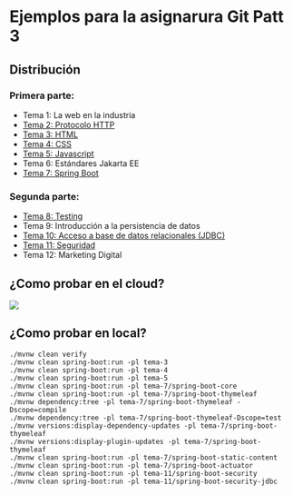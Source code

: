 # Ejemplos para la asignarura Git Patt 3

## Distribución

### Primera parte:

- Tema 1: La web en la industria
- [Tema 2: Protocolo HTTP](tema-2/README.md)
- [Tema 3: HTML](tema-3/README.md)
- [Tema 4: CSS](tema-4/README.md)
- [Tema 5: Javascript](tema-5/README.md)
- Tema 6: Estándares Jakarta EE
- [Tema 7: Spring Boot](tema-7/README.md)

### Segunda parte:

- [Tema 8: Testing](tema-8/README.md)
- Tema 9: Introducción a la persistencia de datos
- [Tema 10: Acceso a base de datos relacionales (JDBC)](tema-10/README.md)
- [Tema 11: Seguridad](tema-17/README.md)
- Tema 12: Marketing Digital

## ¿Como probar en el cloud?

[![](https://gitpod.io/button/open-in-gitpod.svg)](https://gitpod.io/#https://github.com/gitt-3-pat/ejemplos-2021-2022)

## ¿Como probar en local?

````
./mvnw clean verify
./mvnw clean spring-boot:run -pl tema-3
./mvnw clean spring-boot:run -pl tema-4
./mvnw clean spring-boot:run -pl tema-5
./mvnw clean spring-boot:run -pl tema-7/spring-boot-core
./mvnw clean spring-boot:run -pl tema-7/spring-boot-thymeleaf
./mvnw dependency:tree -pl tema-7/spring-boot-thymeleaf -Dscope=compile
./mvnw dependency:tree -pl tema-7/spring-boot-thymeleaf-Dscope=test
./mvnw versions:display-dependency-updates -pl tema-7/spring-boot-thymeleaf
./mvnw versions:display-plugin-updates -pl tema-7/spring-boot-thymeleaf
./mvnw clean spring-boot:run -pl tema-7/spring-boot-static-content
./mvnw clean spring-boot:run -pl tema-7/spring-boot-actuator
./mvnw clean spring-boot:run -pl tema-11/spring-boot-security
./mvnw clean spring-boot:run -pl tema-11/spring-boot-security-jdbc
````
